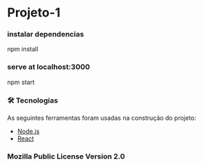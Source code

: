 # Projeto-1
 
### instalar dependencias
npm install

### serve at localhost:3000
npm start


### 🛠 Tecnologias

As seguintes ferramentas foram usadas na construção do projeto:

- [Node.js](https://nodejs.org/en/)
- [React](https://pt-br.reactjs.org/)



### Mozilla Public License Version 2.0
